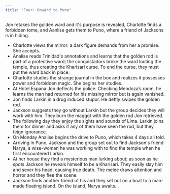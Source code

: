 ```yaml
---
title: "Four: Onward to Puno"
---
```


Jon retakes the golden ward and it's purpose is revealed, Charlotte finds a forbidden tome, and Aanlise gets them to Puno, where a friend of Jacksons is in hiding. 

* Charlotte views the mirror: a dark figure demands from her a promise. She accepts. 
* Analise reads Trinidad's annotations and learns that the golden rod is part of a protective ward; the conquistadors broke the ward looting the temple, thus creating the Kharisari curse. To end the curse, they must put the ward back in place. 
* Charlotte studies the strange journal in the box and realizes it possesses power and forbidden magic. She begins her studies. 
* At Hotel Espana Jon deflects the police. Checking Mendoza’s room, he learns the man had returned for his missing mirror but is again vanished. 
* Jon finds Larkin in a drug induced stupor. He deftly swipes the golden rod. 
* Jackson suggests they go without Larkin but the group decides they will work with him. They burn the maggot with the golden rod Jon retrieved.
* The following day they enjoy the sights and sounds of Lima. Larkin joins them for dinner and asks if any of them have seen the rod, but they feign ignorance. 
* On Monday Analise begins the drive to Puno, which takes 4 days all told. 
* Arriving in Puno, Jackson and the group set out to find Jackson's friend Narya, a wise-woman he was working with to find the temple when he first encountered Larkin. 
* At her house they find a mysterious man lurking about; as soon as he spots Jackson he reveals himself to be a Kharisari. They easily slay him and sever his head, causing true death. The melee draws attention and horror and they flee the scene. 
* Jackson finds another friend of his and they set out on a boat to a man-made floating island. On the island, Narya awaits… 
